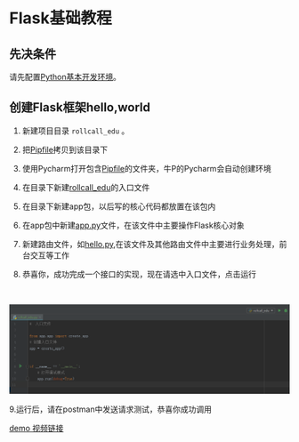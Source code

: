 # Flask基础教程

## 先决条件

请先配置[Python基本开发环境](./[python]-1-Python-开发环境配置指南.md)。

## 创建Flask框架hello,world

1. 新建项目目录 `rollcall_edu` 。

2. 把[Pipfile](https://github.com/smuport/flask-rollcall-edu/blob/master/Pipfile)拷贝到该目录下

3. 使用Pycharm打开包含[Pipfile](https://github.com/smuport/flask-rollcall-edu/blob/master/Pipfile)的文件夹，牛P的Pycharm会自动创建环境

4. 在目录下新建[rollcall_edu](https://github.com/smuport/flask-rollcall-edu/blob/master/rollcall_edu.py)的入口文件

5. 在目录下新建app包，以后写的核心代码都放置在该包内

6. 在app包中新建[app.py](https://github.com/smuport/flask-rollcall-edu/blob/master/app/app.py)文件，在该文件中主要操作Flask核心对象

7. 新建路由文件，如[hello.py](https://github.com/smuport/flask-rollcall-edu/blob/master/app/api/hello.py),在该文件及其他路由文件中主要进行业务处理，前台交互等工作

8. 恭喜你，成功完成一个接口的实现，现在请选中入口文件，点击运行

  ​



![1](../assets/flask-1/1.png)

9.运行后，请在postman中发送请求测试，恭喜你成功调用





[demo 视频链接](https://pan.baidu.com/s/1t65TAEHM1TS8NRoNA0zcVQ )